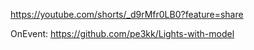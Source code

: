 https://youtube.com/shorts/_d9rMfr0LB0?feature=share

OnEvent: https://github.com/pe3kk/Lights-with-model
